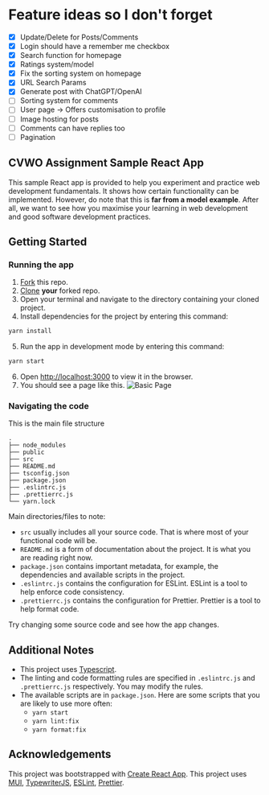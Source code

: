 # Feature ideas so I don't forget

- [x] Update/Delete for Posts/Comments
- [x] Login should have a remember me checkbox
- [x] Search function for homepage
- [x] Ratings system/model
- [x] Fix the sorting system on homepage
- [x] URL Search Params
- [x] Generate post with ChatGPT/OpenAI
- [ ] Sorting system for comments
- [ ] User page -> Offers customisation to profile
- [ ] Image hosting for posts
- [ ] Comments can have replies too
- [ ] Pagination

## CVWO Assignment Sample React App

This sample React app is provided to help you experiment and practice web development fundamentals.
It shows how certain functionality can be implemented.
However, do note that this is **far from a model example**.
After all, we want to see how you maximise your learning in web development
and good software development practices.

## Getting Started

### Running the app

1. [Fork](https://docs.github.com/en/get-started/quickstart/fork-a-repo#forking-a-repository) this repo.
2. [Clone](https://docs.github.com/en/get-started/quickstart/fork-a-repo#cloning-your-forked-repository) **your** forked repo.
3. Open your terminal and navigate to the directory containing your cloned project.
4. Install dependencies for the project by entering this command:

```bash
yarn install
```

5. Run the app in development mode by entering this command:

```bash
yarn start
```

6. Open [http://localhost:3000](http://localhost:3000) to view it in the browser.
7. You should see a page like this.
   ![Basic Page](public/images/BasicPage.png)

### Navigating the code

This is the main file structure

```
.
├── node_modules
├── public
├── src
├── README.md
├── tsconfig.json
├── package.json
├── .eslintrc.js
├── .prettierrc.js
└── yarn.lock
```

Main directories/files to note:

- `src` usually includes all your source code. That is where most of your functional code will be.
- `README.md` is a form of documentation about the project. It is what you are reading right now.
- `package.json` contains important metadata, for example, the dependencies and available scripts in the project.
- `.eslintrc.js` contains the configuration for ESLint. ESLint is a tool to help enforce code consistency.
- `.prettierrc.js` contains the configuration for Prettier. Prettier is a tool to help format code.

Try changing some source code and see how the app changes.

## Additional Notes

- This project uses [Typescript](https://www.typescriptlang.org/).
- The linting and code formatting rules are specified in `.eslintrc.js` and `.prettierrc.js` respectively.
  You may modify the rules.
- The available scripts are in `package.json`.
  Here are some scripts that you are likely to use more often:
  - `yarn start`
  - `yarn lint:fix`
  - `yarn format:fix`

## Acknowledgements

This project was bootstrapped with [Create React App](https://github.com/facebook/create-react-app).
This project uses [MUI](https://mui.com/),
[TypewriterJS](https://github.com/tameemsafi/typewriterjs#readme),
[ESLint](https://eslint.org/), [Prettier](https://prettier.io/).
